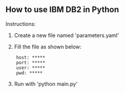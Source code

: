 ## How to use IBM DB2 in Python

Instructions:

1. Create a new file named 'parameters.yaml'

2. Fill the file as shown below:

```    database: *****
    host: *****
    port: *****
    user: *****
    pwd: *****
```
    
3. Run with 'python main.py'

